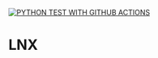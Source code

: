 [![PYTHON TEST WITH GITHUB ACTIONS](https://github.com/mmabdullah05/LNX/actions/workflows/main.yml/badge.svg)](https://github.com/mmabdullah05/LNX/actions/workflows/main.yml)
# LNX
